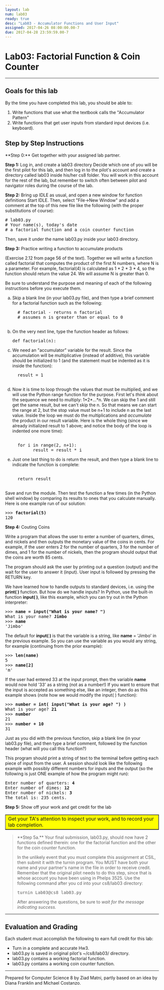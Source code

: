 ```yaml
---
layout: lab
num: lab03
ready: true
desc: "Lab03 - Accumulator Functions and User Input"
assigned: 2017-04-26 08:00:00.00-7
due: 2017-04-28 23:59:59.00-7
---
```


<div markdown='1'>

<h1>Lab03: Factorial Function & Coin Counter</h1>
<hr>
<h2>Goals for this lab</h2>

By the time you have completed this lab, you should be able to:
<ol>
<li>Write functions that use what the textbook calls the "Accumulator Pattern"</li>
<li>Write functions that get user inputs from standard input devices (i.e. keyboard).</li>
</ol>


<h2>Step by Step Instructions</h2>
**Step 0:** Get together with your assigned lab partner.

**Step 1:** Log in, and create a lab03 directory
Decide which one of you will be the first pilot for this lab, and then log in to the pilot's account and create a directory called lab03 inside his/her cs8 folder. You will work in this account for the rest of the lab, but remember to switch often between pilot and navigator roles during the course of the lab.</p>

**Step 2:** Bring up IDLE as usual, and open a new window for function definitions
Start IDLE. Then, select &quot;File-&gt;New Window&quot; and add a comment at the top of this new file like the following (with the proper substitutions of course): 

<pre>
# lab03.py
# Your name(s), today's date
# a factorial function and a coin counter function
</pre>

Then, save it under the name lab03.py inside your lab03 directory.

**Step 3:** Practice writing a function to accumulate products

(Exercise 2.12 from page 56 of the text). Together we will write a function called factorial that computes the product of the first N numbers, where N is a parameter. For example, factorial(4) is calculated as 1 * 2 * 3 * 4, so the function should return the value 24. We will assume N is greater than 0.

Be sure to understand the purpose and meaning of each of the following instructions before you execute them.

<ol type="a">

<li>Skip a blank line (in your lab03.py file), and then type a brief comment for a factorial function such as the following:
  <pre>
  # factorial - returns n factorial 
  # assumes n is greater than or equal to 0
  </pre>
</li>

<li>On the very next line, type the function header as follows:
  <pre>def factorial(n):</pre>
</li>

<li>We need an "accumulator" variable for the result. Since the accumulation will be multiplicative (instead of additive), this variable should be initialized to 1 (and the statement must be indented as it is inside the function):
  <pre>
  result = 1
  </pre>
</li>

<li>Now it is time to loop through the values that must be multiplied, and we will use the Python range function for the purpose. First let's <em>think</em> about the sequence we need to multiply: 1*2*...*n. We can skip the 1 and still get the same result, but we can't skip the n. So that means we can start the range at 2, but the stop value must be n+1 to include n as the last value. Inside the loop we must do the multiplications and <em>accumulate</em> the product in our result variable. Here is the whole thing (since we already initialized result to 1 above; and notice the body of the loop is indented one more time):
  <pre>    
  for i in range(2, n+1):
        result = result * i
</pre>
</li>

<li>Just one last thing to do is return the result, and then type a blank line to indicate the function is complete:
  <pre>    
  return result
  </pre>
</li>
</ol>

Save and run the module. Then test the function a few times (in the Python shell window) by comparing its results to ones that you calculate manually.  Here is one example run of our solution:
<pre>
>>> <b>factorial(5)</b>
120
</pre>

**Step 4:** Couting Coins

Write a program that allows the user to enter a number of quarters, dimes, and nickels and then outputs the monetary value of the coins in cents. For example, if the user enters 2 for the number of quarters, 3 for the number of dimes, and 1 for the number of nickels, then the program should output that the coins are worth 85 cents.

The program should ask the user by printing out a question (output) and the wait for the user to answer it (input). User input is followed by pressing the RETURN key.

We have learned how to handle outputs to standard devices, i.e. using the <b>print( )</b> function. But how do we handle inputs? In Python, use the built-in function <b>input( )</b>, like this example, which you can try out in the Python interpreter:
<pre>
>>> <b>name = input("What is your name? ")</b>
What is your name? <b>Jimbo</b>
>>> <b>name</b>
'Jimbo'
</pre>

The default for <b>input( )</b> is that the variable is a string, like <b>name</b> = 'Jimbo' in the previous example. So you can use the variable as you would any string, for example (continuing from the prior example):
<pre>
>>> <b>len(name)</b>
5
>>> <b>name[2]</b>
'm'
</pre>

If the user had entered 33 at the input prompt, then the variable <b>name</b> would now hold '33' as a string (not as a number!) If you want to ensure that the input is accepted as something else, like an integer, then do as this example shows (note how we would modify the input( ) function):
<pre>
>>> <b>number = int( input("What is your age? ") )</b>
What is your age? <b>21</b>
>>> <b>number</b>
21
>>> <b>number + 10</b>
31
</pre>

Just as you did with the previous function, skip a blank line (in your lab03.py file), and then type a brief comment, followed by the function header (what will you call this function?)

This program should print a string of text to the terminal before getting each piece of input from the user. A session should look like the following example with possibly different numbers for inputs and the output (so the following is just ONE example of how the program might run):
<pre>
Enter number of quarters: <b>4</b>
Enter number of dimes: <b>12</b>
Enter number of nickels: <b>3</b>
The total is: 235 cents.
</pre>

**Step 5:** Show off your work and get credit for the lab

<table bgcolor="yellow" border="1" cellpadding="4"><tbody><tr><td>
   Get your TA's attention to inspect your work, and to record your lab completion.
</td></tr></tbody></table>

<blockquote>
**Step 5a.**
Your final submission, lab03.py, should now have 2 functions defined therein: one for the factorial function and the other for the coin counter function.

In the unlikely event that you must complete this assignment at CSIL, then submit it with the turnin program. You MUST have both your name and your partner's name in the file in order to receive credit. Remember that the original pilot needs to do this step, since that is whose account you have been using in Phelps 3525. Use the following command after you cd into your cs8/lab03 directory:

<pre>turnin Lab03@cs8 lab03.py</pre>

After answering the questions, be sure to <em>wait for the message indicating success.</em>
</blockquote>

<hr>
<h2>Evaluation and Grading</h2>
Each student must accomplish the following to earn full credit for this lab:
 <ul>
   <li>Turn in a complete and accurate Hw3.</li>
   <li>lab03.py is saved in original pilot's ~/cs8/lab03/ directory.</li>
   <li>lab03.py contains a working factorial function.</li>
   <li>lab03.py contains a working coin counter function.</li>
 </ul>

<hr>
 <p>Prepared for Computer Science 8 by Ziad Matni, partly based on an idea by Diana Franklin and Michael Costanzo.</p>

</div>
